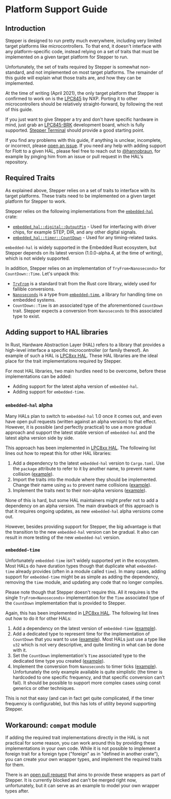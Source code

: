 # Platform Support Guide

## Introduction

Stepper is designed to run pretty much everywhere, including very limited target platforms like microcontrollers. To that end, it doesn't interface with any platform-specific code, instead relying on a set of traits that must be implemented on a given target platform for Stepper to run.

Unfortunately, the set of traits required by Stepper is somewhat non-standard, and not implemented on most target platforms. The remainder of this guide will explain what those traits are, and how they can be implemented.

At the time of writing (April 2021), the only target platform that Stepper is confirmed to work on is the [LPC845][LPC845] by NXP. Porting it to other microcontrollers should be relatively straight-forward, by following the rest of this guide.

If you just want to give Stepper a try and don't have specific hardware in mind, just grab an [LPC845-BRK] development board, which is fully supported. [Stepper Terminal](https://github.com/flott-motion/stepper-terminal) should provide a good starting point.

If you find any problems with this guide, if anything is unclear, incomplete, or incorrect, please [open an issue](https://github.com/flott-motion/stepper/issues). If you need any help with adding support for Flott to a given HAL, please feel free to reach out to [@hannobraun](https://github.com/hannobraun), for example by pinging him from an issue or pull request in the HAL's repository.


## Required Traits

As explained above, Stepper relies on a set of traits to interface with its target platforms. These traits need to be implemented on a given target platform for Stepper to work.

Stepper relies on the following implementations from the [`embedded-hal`](https://crates.io/crates/embedded-hal) crate:

- [`embedded_hal::digital::OutputPin`](https://docs.rs/embedded-hal/1.0.0-alpha.4/embedded_hal/digital/trait.OutputPin.html) - Used for interfacing with driver chips, for example STEP, DIR, and any other digital signals.
- [`embedded_hal::timer::CountDown`](https://docs.rs/embedded-hal/1.0.0-alpha.4/embedded_hal/timer/trait.CountDown.html) - Used for any timing-related tasks.

`embedded-hal` is widely supported in the Embedded Rust ecosystem, but Stepper depends on its latest version (1.0.0-alpha.4, at the time of writing), which is not widely supported.

In addition, Stepper relies on an implementation of `TryFrom<Nanoseconds>` for `CountDown::Time`. Let's unpack this:

- [`TryFrom`](https://doc.rust-lang.org/core/convert/trait.TryFrom.html) is a standard trait from the Rust core library, widely used for fallible conversions.
- [`Nanoseconds`](https://docs.rs/embedded-time/0.10.1/embedded_time/duration/struct.Nanoseconds.html) is a type from [`embedded-time`](https://crates.io/crates/embedded-time), a library for handling time on embedded systems.
- `CountDown::Time` is an associated type of the aforementioned `CountDown` trait. Stepper expects a conversion from `Nanoseconds` to this associated type to exist.


## Adding support to HAL libraries

In Rust, Hardware Abstraction Layer (HAL) refers to a library that provides a high-level interface a specific microcontroller (or family thereof). An example of such a HAL is [LPC8xx HAL]. These HAL libraries are the ideal place for the trait implementations required by Stepper.

For most HAL libraries, two main hurdles need to be overcome, before these implementations can be added:

- Adding support for the latest alpha version of `embedded-hal`.
- Adding support for `embedded-time`.

### `embedded-hal` alpha

Many HALs plan to switch to `embedded-hal` 1.0 once it comes out, and even have open pull requests (written against an alpha version) to that effect. However, it is possible (and perfectly practical) to use a more gradual approach and support the latest stable version of `embedded-hal` and the latest alpha version side by side.

This approach has been implemented in [LPC8xx HAL]. The following list lines out how to repeat this for other HAL libraries:

1. Add a dependency to the latest `embedded-hal` version to `Cargo.toml`. Use the `package` attribute to refer to it by another name, to prevent name collision ([example](https://github.com/lpc-rs/lpc8xx-hal/blob/a2b774e8a9ef025fb5119ddfb09e1b190e510896/Cargo.toml#L44-L46)).
2. Import the traits into the module where they should be implemented. Change their name using `as` to prevent name collisions ([example](https://github.com/lpc-rs/lpc8xx-hal/blob/a2b774e8a9ef025fb5119ddfb09e1b190e510896/src/gpio.rs#L49-L53)).
3. Implement the traits next to their non-alpha versions ([example](https://github.com/lpc-rs/lpc8xx-hal/blob/a2b774e8a9ef025fb5119ddfb09e1b190e510896/src/gpio.rs#L767-L782)).

None of this is hard, but some HAL maintainers might prefer not to add a dependency on an alpha version. The main drawback of this approach is that it requires ongoing updates, as new `embedded-hal` alpha versions come out.

However, besides providing support for Stepper, the big advantage is that the transition to the new `embedded-hal` version can be gradual. It also can result in more testing of the new `embedded-hal` version.

### `embedded-time`

Unfortunately `embedded-time` isn't widely supported yet in the ecosystem. Most HALs do have duration types though that duplicate what `embedded-time` already provides (often in a module called `time`). In many cases, adding support for `embedded-time` might be as simple as adding the dependency, removing the `time` module, and updating any code that no longer compiles.

Please note though that Stepper doesn't require this. All it requires is the single `TryFrom<Nanoseconds>` implementation for the `Time` associated type of the `CountDown` implementation that is provided to Stepper.

Again, this has been implemented in [LPC8xx HAL]. The following list lines out how to do it for other HALs:

1. Add a dependency on the latest version of `embedded-time` ([example](https://github.com/lpc-rs/lpc8xx-hal/blob/a2b774e8a9ef025fb5119ddfb09e1b190e510896/Cargo.toml#L27)).
2. Add a dedicated type to represent time for the implementation of `CountDown` that you want to use ([example](https://github.com/lpc-rs/lpc8xx-hal/blob/a2b774e8a9ef025fb5119ddfb09e1b190e510896/src/mrt/ticks.rs#L30)). Most HALs just use a type like `u32` which is not very descriptive, and quite limiting in what can be done with it.
3. Set the `CountDown` implementation's `Time` associated type to the dedicated time type you created ([example](https://github.com/lpc-rs/lpc8xx-hal/blob/master/src/mrt/channel.rs#L81)).
4. Implement the conversion from `Nanoseconds` to timer ticks ([example](https://github.com/lpc-rs/lpc8xx-hal/blob/master/src/mrt/ticks.rs#L116-L126)). Unfortunately the only example available is quite simplistic (the timer is hardcoded to one specific frequency, and that specific conversion can't fail). It should be possible to support more complex cases using const generics or other techniques.

This is not that easy (and can in fact get quite complicated, if the timer frequency is configurable), but this has lots of utility beyond supporting Stepper.


## Workaround: `compat` module

If adding the required trait implementations directly in the HAL is not practical for some reason, you can work around this by providing these implementations in your own code. While it is not possible to implement a foreign trait for a foreign type ("foreign" as in "defined in another crate"), you can create your own wrapper types, and implement the required traits for them.

There is an [open pull request](https://github.com/flott-motion/stepper/pull/122) that aims to provide these wrappers as part of Stepper. It is currently blocked and can't be merged right now, unfortunately, but it can serve as an example to model your own wrapper types after.


[LPC845]: https://www.nxp.com/products/processors-and-microcontrollers/arm-microcontrollers/general-purpose-mcus/lpc800-cortex-m0-plus-/low-cost-microcontrollers-mcus-based-on-arm-cortex-m0-plus-cores:LPC84X
[LPC845-BRK]: https://www.nxp.com/products/processors-and-microcontrollers/arm-microcontrollers/general-purpose-mcus/lpc800-cortex-m0-plus-/lpc845-breakout-board-for-lpc84x-family-mcus:LPC845-BRK
[LPC8xx HAL]: https://crates.io/crates/lpc8xx-hal
